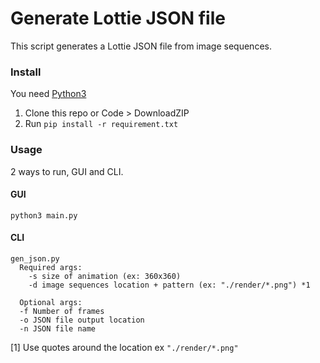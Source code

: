 # Generate Lottie JSON file

This script generates a Lottie JSON file from image sequences.


### Install

You need [Python3](https://www.python.org/downloads/)

1. Clone this repo or Code > DownloadZIP
2. Run `pip install -r requirement.txt`


### Usage

2 ways to run, GUI and CLI.

#### GUI

`python3 main.py`

#### CLI

```
gen_json.py
  Required args:
    -s size of animation (ex: 360x360)
    -d image sequences location + pattern (ex: "./render/*.png") *1

  Optional args:
  -f Number of frames
  -o JSON file output location
  -n JSON file name
```

[1] Use quotes around the location ex `"./render/*.png"`
